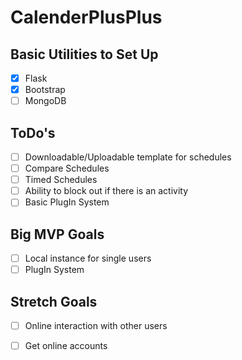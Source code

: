 # CalenderPlusPlus

## Basic Utilities to Set Up
- [X] Flask
- [X] Bootstrap
- [ ] MongoDB
## ToDo's
- [ ] Downloadable/Uploadable template for schedules
- [ ] Compare Schedules
- [ ] Timed Schedules
- [ ] Ability to block out if there is an activity 
- [ ] Basic PlugIn System

## Big MVP Goals
- [ ] Local instance for single users
- [ ] PlugIn System

## Stretch Goals
- [ ] Online interaction with other users
- [ ] Get online accounts

